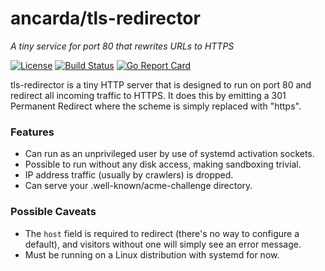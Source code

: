 # ancarda/tls-redirector

_A tiny service for port 80 that rewrites URLs to HTTPS_

[![License](https://img.shields.io/github/license/ancarda/tls-redirector.svg)](https://choosealicense.com/licenses/agpl-3.0/)
[![Build Status](https://travis-ci.org/ancarda/tls-redirector.svg?branch=master)](https://travis-ci.org/ancarda/tls-redirector)
[![Go Report Card](https://goreportcard.com/badge/github.com/ancarda/tls-redirector)](https://goreportcard.com/report/github.com/ancarda/tls-redirector)

tls-redirector is a tiny HTTP server that is designed to run on
port 80 and redirect all incoming traffic to HTTPS. It does this
by emitting a 301 Permanent Redirect where the scheme is simply
replaced with "https".

### Features

 * Can run as an unprivileged user by use of systemd activation sockets.
 * Possible to run without any disk access, making sandboxing trivial.
 * IP address traffic (usually by crawlers) is dropped.
 * Can serve your .well-known/acme-challenge directory.

### Possible Caveats

 * The `host` field is required to redirect (there's no way to configure a
   default), and visitors without one will simply see an error message.
 * Must be running on a Linux distribution with systemd for now.
